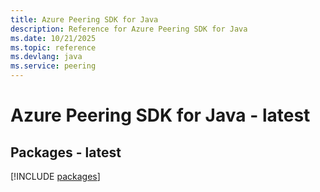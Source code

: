 ```yaml
---
title: Azure Peering SDK for Java
description: Reference for Azure Peering SDK for Java
ms.date: 10/21/2025
ms.topic: reference
ms.devlang: java
ms.service: peering
---
```

# Azure Peering SDK for Java - latest
## Packages - latest
[!INCLUDE [packages](peering-index.md)]